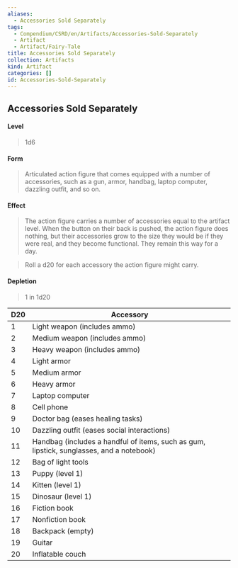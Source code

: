 ```yaml
---
aliases:
  - Accessories Sold Separately
tags:
  - Compendium/CSRD/en/Artifacts/Accessories-Sold-Separately
  - Artifact
  - Artifact/Fairy-Tale
title: Accessories Sold Separately
collection: Artifacts
kind: Artifact
categories: []
id: Accessories-Sold-Separately
---
```

## Accessories Sold Separately    
#### Level   
>1d6   
#### Form   
>Articulated action figure that comes equipped with a number of accessories, such as a gun, armor, handbag, laptop computer, dazzling outfit, and so on.   
#### Effect   
>The action figure carries a number of accessories equal to the artifact level. When the button on their back is pushed, the action figure does nothing, but their accessories grow to the size they would be if they were real, and they become functional. They remain this way for a day.   
>Roll a d20 for each accessory the action figure might carry.   
#### Depletion   
>1 in 1d20  
  
| D20   | Accessory                                                                                  |
| ----- | ------------------------------------------------------------------------------------------ |
| 1     | Light weapon (includes ammo)                                                               |
| 2     | Medium weapon (includes ammo)                                                              |
| 3     | Heavy weapon (includes ammo)                                                               |
| 4     | Light armor                                                                                |
| 5     | Medium armor                                                                               |
| 6     | Heavy armor                                                                                |
| 7     | Laptop computer                                                                            |
| 8     | Cell phone                                                                                 |
| 9     | Doctor bag (eases healing tasks)                                                           |
| 10    | Dazzling outfit (eases social interactions)                                                |
| 11    | Handbag (includes a handful of items, such as gum, lipstick, sunglasses, and a notebook)   |
| 12    | Bag of light tools                                                                         |
| 13    | Puppy (level 1)                                                                            |
| 14    | Kitten (level 1)                                                                           |
| 15    | Dinosaur (level 1)                                                                         |
| 16    | Fiction book                                                                               |
| 17    | Nonfiction book                                                                            |
| 18    | Backpack (empty)                                                                           |
| 19    | Guitar                                                                                     |
| 20    | Inflatable couch                                                                           |
